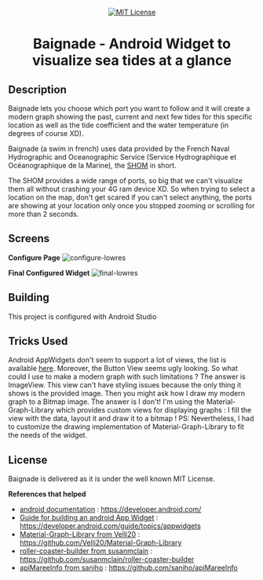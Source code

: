 <p align="center">
      <a href="https://scott-hamilton.mit-license.org/"><img alt="MIT License" src="https://img.shields.io/badge/License-MIT-525252.svg?labelColor=292929&logo=creative%20commons&style=for-the-badge" /></a>
</p>
<h1 align="center">Baignade - Android Widget to visualize sea tides at a glance</h1>

## Description
Baignade lets you choose which port you want to follow and it will create a modern graph showing the past, current and next few tides for this specific location as well as the tide coefficient and the water temperature (in degrees of course XD).

Baignade (a swim in french) uses data provided by the French Naval Hydrographic and Oceanographic Service (Service Hydrographique et Océanographique de la Marine), the [SHOM](https://www.shom.fr/) in short.

The SHOM provides a wide range of ports, so big that we can't visualize them all without crashing your 4G ram device XD. So when trying to select a location on the map, don't get scared if you can't select anything, the ports are showing at your location only once you stopped zooming or scrolling for more than 2 seconds.


## Screens
**Configure Page**
![configure-lowres](https://user-images.githubusercontent.com/24496705/126784906-610dc676-5973-438f-8b4b-d731948494a1.jpg)

**Final Configured Widget**
![final-lowres](https://user-images.githubusercontent.com/24496705/126784899-e725f207-66f2-4ab3-8607-75921816a251.jpg)

## Building
This project is configured with Android Studio

## Tricks Used
Android AppWidgets don't seem to support a lot of views, the list is available [here](https://developer.android.com/reference/android/widget/RemoteViews). Moreover, the Button View seems ugly looking. So what could I use to make a modern graph with such limitations ? The answer is ImageView. This view can't have styling issues because the only thing it shows is the provided image. Then you might ask how I draw my modern graph to a Bitmap image. The answer is I don't! I'm using the Material-Graph-Library which provides custom views for displaying graphs : I fill the view with the data, layout it and draw it to a bitmap !
PS: Nevertheless, I  had to customize the drawing implementation of Material-Graph-Library to fit the needs of the widget.

## License
Baignade is delivered as it is under the well known MIT License.

**References that helped**
 - [android documentation] : <https://developer.android.com/>
 - [Guide for building an android App Widget] : <https://developer.android.com/guide/topics/appwidgets>
 - [Material-Graph-Library from Velli20] : <https://github.com/Velli20/Material-Graph-Library>
 - [roller-coaster-builder from susanmclain] : <https://github.com/susanmclain/roller-coaster-builder>
 - [apiMareeInfo from saniho] : <https://github.com/saniho/apiMareeInfo>

[//]: # (These are reference links used in the body of this note and get stripped out when the markdown processor does its job. There is no need to format nicely because it shouldn't be seen. Thanks SO - http://stackoverflow.com/questions/4823468/store-comments-in-markdown-syntax)

   [android documentation]: <https://developer.android.com/>
   [Guide for building an android App Widget]: <https://developer.android.com/guide/topics/appwidgets>
   [Material-Graph-Library from Velli20]: <https://github.com/Velli20/Material-Graph-Library>
   [roller-coaster-builder from susanmclain]: <https://github.com/susanmclain/roller-coaster-builder>
   [apiMareeInfo from saniho]: <https://github.com/saniho/apiMareeInfo>
